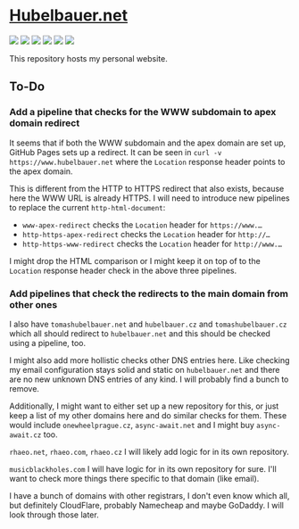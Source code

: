 # [Hubelbauer.net](https://hubelbauer.net)

![](https://github.com/TomasHubelbauer/hubelbauer.net/actions/workflows/pages/pages-build-deployment/badge.svg)
![](https://github.com/tomashubelbauer/hubelbauer.net/workflows/dns-a-records/badge.svg)
![](https://github.com/tomashubelbauer/hubelbauer.net/workflows/dns-aaaa-records/badge.svg)
![](https://github.com/tomashubelbauer/hubelbauer.net/workflows/dns-cname-record/badge.svg)
![](https://github.com/tomashubelbauer/hubelbauer.net/workflows/http-html-document/badge.svg)
![](https://github.com/tomashubelbauer/hubelbauer.net/workflows/https-ssl-certificates/badge.svg)

This repository hosts my personal website.

## To-Do

### Add a pipeline that checks for the WWW subdomain to apex domain redirect

It seems that if both the WWW subdomain and the apex domain are set up, GitHub
Pages sets up a redirect. It can be seen in `curl -v https://www.hubelbauer.net`
where the `Location` response header points to the apex domain.

This is different from the HTTP to HTTPS redirect that also exists, because here
the WWW URL is already HTTPS. I will need to introduce new pipelines to replace
the current `http-html-document`:

- `www-apex-redirect` checks the `Location` header for `https://www.…`
- `http-https-apex-redirect` checks the `Location` header for `http://…`
- `http-https-www-redirect` checks the `Location` header for `http://www.…`

I might drop the HTML comparison or I might keep it on top of to the `Location`
response header check in the above three pipelines.

### Add pipelines that check the redirects to the main domain from other ones

I also have `tomashubelbauer.net` and `hubelbauer.cz` and `tomashubelbauer.cz`
which all should redirect to `hubelbauer.net` and this should be checked using
a pipeline, too.

I might also add more hollistic checks other DNS entries here. Like checking my
email configuration stays solid and static on `hubelbauer.net` and there are no
new unknown DNS entries of any kind. I will probably find a bunch to remove.

Additionally, I might want to either set up a new repository for this, or just
keep a list of my other domains here and do similar checks for them. These would
include `onewheelprague.cz`, `async-await.net` and I might buy `async-await.cz`
too.

`rhaeo.net`, `rhaeo.com`, `rhaeo.cz` I will likely add logic for in its own
repository.

`musicblackholes.com` I will have logic for in its own repository for sure. I'll
want to check more things there specific to that domain (like email).

I have a bunch of domains with other registrars, I don't even know which all,
but definitely CloudFlare, probably Namecheap and maybe GoDaddy. I will look
through those later.
